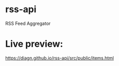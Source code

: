 # rss-api
 RSS Feed Aggregator

# Live preview:

https://diagn.github.io/rss-api/src/public/items.html
